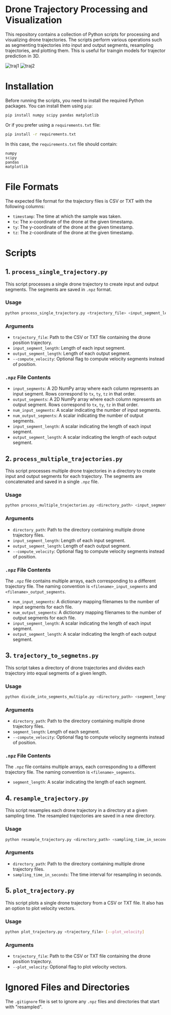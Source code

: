 # Drone Trajectory Processing and Visualization

This repository contains a collection of Python scripts for processing and visualizing drone trajectories. The scripts perform various operations such as segmenting trajectories into input and output segments, resampling trajectories, and plotting them. This is useful for traingin models for trajector prediction in 3D.

![traj1](resources/Figure_1.png)
![traj2](resources/Figure_2.png)


# Installation

Before running the scripts, you need to install the required Python packages. You can install them using `pip`:

```bash
pip install numpy scipy pandas matplotlib
```

Or if you prefer using a `requirements.txt` file:

```bash
pip install -r requirements.txt
```

In this case, the `requirements.txt` file should contain:

```
numpy
scipy
pandas
matplotlib
```

# File Formats

The expected file format for the trajectory files is CSV or TXT with the following columns:

- `timestamp`: The time at which the sample was taken.
- `tx`: The x-coordinate of the drone at the given timestamp.
- `ty`: The y-coordinate of the drone at the given timestamp.
- `tz`: The z-coordinate of the drone at the given timestamp.

# Scripts

## 1. `process_single_trajectory.py`

This script processes a single drone trajectory to create input and output segments. The segments are saved in `.npz` format.

### Usage

```bash
python process_single_trajectory.py <trajectory_file> <input_segment_length> <output_segment_length> [--compute_velocity]
```

### Arguments

- `trajectory_file`: Path to the CSV or TXT file containing the drone position trajectory.
- `input_segment_length`: Length of each input segment.
- `output_segment_length`: Length of each output segment.
- `--compute_velocity`: Optional flag to compute velocity segments instead of position.

### `.npz` File Contents

- `input_segments`: A 2D NumPy array where each column represents an input segment. Rows correspond to `tx`, `ty`, `tz` in that order.
- `output_segments`: A 2D NumPy array where each column represents an output segment. Rows correspond to `tx`, `ty`, `tz` in that order.
- `num_input_segments`: A scalar indicating the number of input segments.
- `num_output_segments`: A scalar indicating the number of output segments.
- `input_segment_length`: A scalar indicating the length of each input segment.
- `output_segment_length`: A scalar indicating the length of each output segment.

## 2. `process_multiple_trajectories.py`

This script processes multiple drone trajectories in a directory to create input and output segments for each trajectory. The segments are concatenated and saved in a single `.npz` file.

### Usage

```bash
python process_multiple_trajectories.py <directory_path> <input_segment_length> <output_segment_length> [--compute_velocity]
```

### Arguments

- `directory_path`: Path to the directory containing multiple drone trajectory files.
- `input_segment_length`: Length of each input segment.
- `output_segment_length`: Length of each output segment.
- `--compute_velocity`: Optional flag to compute velocity segments instead of position.

### `.npz` File Contents

The `.npz` file contains multiple arrays, each corresponding to a different trajectory file. The naming convention is `<filename>_input_segments` and `<filename>_output_segments`.

- `num_input_segments`: A dictionary mapping filenames to the number of input segments for each file.
- `num_output_segments`: A dictionary mapping filenames to the number of output segments for each file.
- `input_segment_length`: A scalar indicating the length of each input segment.
- `output_segment_length`: A scalar indicating the length of each output segment.

## 3. `trajectory_to_segmetns.py`

This script takes a directory of drone trajectories and divides each trajectory into equal segments of a given length.

### Usage

```bash
python divide_into_segments_multiple.py <directory_path> <segment_length> [--compute_velocity]
```

### Arguments

- `directory_path`: Path to the directory containing multiple drone trajectory files.
- `segment_length`: Length of each segment.
- `--compute_velocity`: Optional flag to compute velocity segments instead of position.

### `.npz` File Contents

The `.npz` file contains multiple arrays, each corresponding to a different trajectory file. The naming convention is `<filename>_segments`.

- `segment_length`: A scalar indicating the length of each segment.

## 4. `resample_trajectory.py`

This script resamples each drone trajectory in a directory at a given sampling time. The resampled trajectories are saved in a new directory.

### Usage

```bash
python resample_trajectory.py <directory_path> <sampling_time_in_seconds>
```

### Arguments

- `directory_path`: Path to the directory containing multiple drone trajectory files.
- `sampling_time_in_seconds`: The time interval for resampling in seconds.

## 5. `plot_trajectory.py`

This script plots a single drone trajectory from a CSV or TXT file. It also has an option to plot velocity vectors.

### Usage

```bash
python plot_trajectory.py <trajectory_file> [--plot_velocity]
```

### Arguments

- `trajectory_file`: Path to the CSV or TXT file containing the drone position trajectory.
- `--plot_velocity`: Optional flag to plot velocity vectors.



# Ignored Files and Directories

The `.gitignore` file is set to ignore any `.npz` files and directories that start with "resampled".
